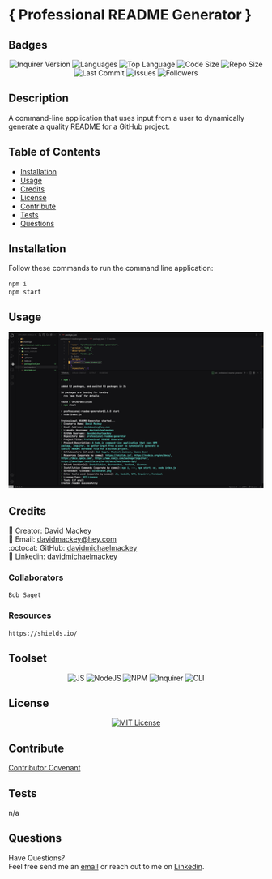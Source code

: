 
# { Professional README Generator }

## Badges

<p align="center">
  <img src="https://img.shields.io/github/package-json/dependency-version/davidmichaelmackey/professional-readme-generator/inquirer?color=CC3534&style=for-the-badge&logo=npm" alt="Inquirer Version" />
  <img src="https://img.shields.io/github/languages/count/davidmichaelmackey/professional-readme-generator?color=FF9AA2&style=for-the-badge" alt="Languages" />
  <img src="https://img.shields.io/github/languages/top/davidmichaelmackey/professional-readme-generator?color=FFB7B2&style=for-the-badge" alt="Top Language" />
  <img src="https://img.shields.io/github/languages/code-size/davidmichaelmackey/professional-readme-generator?color=FFDAC1&style=for-the-badge" alt="Code Size" />
  <img src="https://img.shields.io/github/repo-size/davidmichaelmackey/professional-readme-generator?color=E2F0CB&style=for-the-badge" alt="Repo Size" />
  <img src="https://img.shields.io/github/last-commit/davidmichaelmackey/professional-readme-generator?color=B5EAD7&style=for-the-badge" alt="Last Commit" />
  <img src="https://img.shields.io/github/issues/davidmichaelmackey/professional-readme-generator?color=C7CEEA&style=for-the-badge" alt="Issues" />
  <img src="https://img.shields.io/github/followers/davidmichaelmackey?style=for-the-badge" alt="Followers" />
</p>

## Description
A command-line application that uses input from a user to dynamically generate a quality README for a GitHub project.

## Table of Contents

- [Installation](#installation)
- [Usage](#usage)
- [Credits](#credits)
- [License](#license)
- [Contribute](#contribute)
- [Tests](#tests)
- [Questions](#questions)

## Installation
Follow these commands to run the command line application:  

    npm i
    npm start

## Usage



  ![Usage](assets/images/screenshot.png)

    

## Credits

:bust_in_silhouette: Creator: David Mackey<br>
:email: Email: [davidmackey@hey.com](mailto:davidmackey@hey.com)<br>
:octocat: GitHub: [davidmichaelmackey](https://github.com/davidmichaelmackey/)<br>
:briefcase: Linkedin: [davidmichaelmackey](https://linkedin.com/in/davidmichaelmackey/)<br>

### Collaborators

    Bob Saget

### Resources

    https://shields.io/

## Toolset

<p align="center"><img src="https://img.shields.io/badge/-JS-grey?style=for-the-badge"  alt="JS" />
      <img src="https://img.shields.io/badge/-NodeJS-grey?style=for-the-badge"  alt="NodeJS" />
      <img src="https://img.shields.io/badge/-NPM-grey?style=for-the-badge"  alt="NPM" />
      <img src="https://img.shields.io/badge/-Inquirer-grey?style=for-the-badge"  alt="Inquirer" />
      <img src="https://img.shields.io/badge/-CLI-grey?style=for-the-badge"  alt="CLI" />
      
</p>

## License
<p align = "center">
  <a href="https://opensource.org/licenses/MIT"><img src="https://img.shields.io/badge/License-MIT-A31F34?style=for-the-badge" alt="MIT License"/></a>
</p>

## Contribute

[Contributor Covenant](https://www.contributor-covenant.org/)

## Tests

n/a

## Questions

Have Questions?
<br>
Feel free send me an [email](mailto:davidmackey@hey.com) or reach out to me on [Linkedin](https://linkedin.com/in/davidmichaelmackey/).

